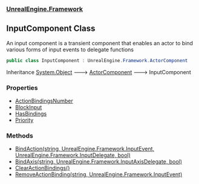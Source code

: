### [UnrealEngine.Framework](./UnrealEngine-Framework.md 'UnrealEngine.Framework')
## InputComponent Class
An input component is a transient component that enables an actor to bind various forms of input events to delegate functions  
```csharp
public class InputComponent : UnrealEngine.Framework.ActorComponent
```
Inheritance [System.Object](https://docs.microsoft.com/en-us/dotnet/api/System.Object 'System.Object') &#129106; [ActorComponent](./ActorComponent.md 'UnrealEngine.Framework.ActorComponent') &#129106; InputComponent  
### Properties
- [ActionBindingsNumber](./InputComponent-ActionBindingsNumber.md 'UnrealEngine.Framework.InputComponent.ActionBindingsNumber')
- [BlockInput](./InputComponent-BlockInput.md 'UnrealEngine.Framework.InputComponent.BlockInput')
- [HasBindings](./InputComponent-HasBindings.md 'UnrealEngine.Framework.InputComponent.HasBindings')
- [Priority](./InputComponent-Priority.md 'UnrealEngine.Framework.InputComponent.Priority')
### Methods
- [BindAction(string, UnrealEngine.Framework.InputEvent, UnrealEngine.Framework.InputDelegate, bool)](./InputComponent-BindAction(string_InputEvent_InputDelegate_bool).md 'UnrealEngine.Framework.InputComponent.BindAction(string, UnrealEngine.Framework.InputEvent, UnrealEngine.Framework.InputDelegate, bool)')
- [BindAxis(string, UnrealEngine.Framework.InputAxisDelegate, bool)](./InputComponent-BindAxis(string_InputAxisDelegate_bool).md 'UnrealEngine.Framework.InputComponent.BindAxis(string, UnrealEngine.Framework.InputAxisDelegate, bool)')
- [ClearActionBindings()](./InputComponent-ClearActionBindings().md 'UnrealEngine.Framework.InputComponent.ClearActionBindings()')
- [RemoveActionBinding(string, UnrealEngine.Framework.InputEvent)](./InputComponent-RemoveActionBinding(string_InputEvent).md 'UnrealEngine.Framework.InputComponent.RemoveActionBinding(string, UnrealEngine.Framework.InputEvent)')
